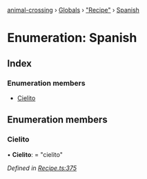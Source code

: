 [animal-crossing](../README.md) › [Globals](../globals.md) › ["Recipe"](../modules/_recipe_.md) › [Spanish](_recipe_.spanish.md)

# Enumeration: Spanish

## Index

### Enumeration members

* [Cielito](_recipe_.spanish.md#cielito)

## Enumeration members

###  Cielito

• **Cielito**: = "cielito"

*Defined in [Recipe.ts:375](https://github.com/Norviah/animal-crossing/blob/fbef868/module/types/Recipe.ts#L375)*
